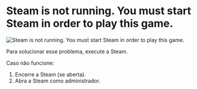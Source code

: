 # Steam is not running. You must start Steam in order to play this game.

![Steam is not running. You must start Steam in order to play this game.](../assets/12.png)

Para solucionar esse problema, execute a Steam.

Caso não funcione:

1. Encerre a Steam (se aberta).
2. Abra a Steam como administrador.
